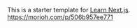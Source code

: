 This is a starter template for [Learn Next.js](https://nextjs.org/learn).
https://morioh.com/p/506b957ee771